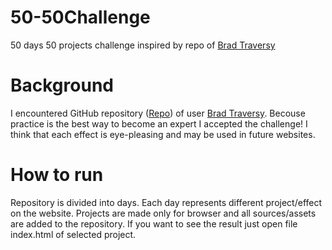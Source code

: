# 50-50Challenge

50 days 50 projects challenge inspired by repo of [Brad Traversy](https://github.com/bradtraversy)

# Background

I encountered GitHub repository ([Repo](https://github.com/bradtraversy)) of user [Brad Traversy](https://github.com/bradtraversy). Becouse practice is the best way to become an expert I accepted the challenge! I think that each effect is eye-pleasing and may be used in future websites.

# How to run

Repository is divided into days. Each day represents different project/effect on the website. Projects are made only for browser and all sources/assets are added to the repository. If you want to see the result just open file index.html of selected project.
